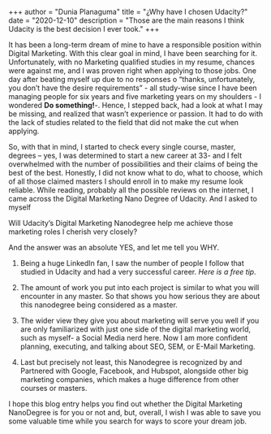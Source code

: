 +++
author = "Dunia Planaguma"
title = "¿Why have I chosen Udacity?"
date = "2020-12-10"
description = "Those are the main reasons I think Udacity is the best decision I ever took."
+++

It has been a long-term dream of mine to have a responsible position within Digital Marketing. With this clear goal in mind, I have been searching for it. Unfortunately, with no Marketing qualified studies in my resume, chances were against me, and I was proven right when applying to those jobs. One day after beating myself up due to no responses o “thanks, unfortunately, you don’t have the desire requirements” - all study-wise since I have been managing people for six years and five marketing years on my shoulders - I wondered **Do something!**-. Hence, I stepped back, had a look at what I may be missing, and realized that wasn’t experience or passion. It had to do with the lack of studies related to the field that did not make the cut when applying.

So, with that in mind, I started to check every single course, master, degrees – yes, I was determined to start a new career at 33- and I felt overwhelmed with the number of possibilities and their claims of being the best of the best. Honestly, I did not know what to do, what to choose, which of all those claimed masters I should enroll in to make my resume look reliable. While reading, probably all the possible reviews on the internet, I came across the Digital Marketing Nano Degree of Udacity. And I asked to myself

Will Udacity’s Digital Marketing Nanodegree help me achieve those marketing roles I cherish very closely?

And the answer was an absolute YES, and let me tell you WHY.

1. Being a huge LinkedIn fan, I saw the number of people I follow that studied in Udacity and had a very successful career. *Here is a free tip*.

2. The amount of work you put into each project is similar to what you will encounter in any master. So that shows you how serious they are about this nanodegree being considered as a master.

3. The wider view they give you about marketing will serve you well if you are only familiarized with just one side of the digital marketing world, such as myself- a Social Media nerd here. Now I am more confident planning, executing, and talking about SEO, SEM, or E-Mail Marketing.

4. Last but precisely not least, this Nanodegree is recognized by and Partnered with Google, Facebook, and Hubspot, alongside other big marketing companies, which makes a huge difference from other courses or masters.

I hope this blog entry helps you find out whether the Digital Marketing NanoDegree is for you or not and, but, overall, I wish I was able to save you some valuable time while you search for ways to score your dream job.
